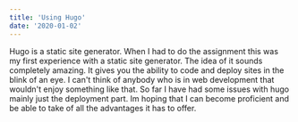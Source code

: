 ```yaml
---
title: 'Using Hugo'
date: '2020-01-02'
---
```


Hugo is a static site generator.  When I had to do the assignment this was my first experience with a static site generator.  The idea of it sounds completely amazing.  It gives you the ability to code and deploy sites in the blink of an eye.  I can't think of anybody who is in web development that wouldn't enjoy something like that.  So far I have had some issues with hugo mainly just the deployment part.  Im hoping that I can become proficient and be able to take of all the advantages it has to offer.